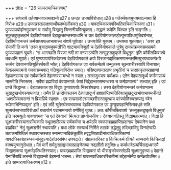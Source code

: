 +++
title = "26 साम्परायाधिकरणम्"

+++
सांपराये तर्तव्याभावात्तथाह्यन्ये॥27॥ छन्दत उभयाविरोधात्॥28॥ गतेरर्थवत्वमुभयथाऽन्यथा हि विरोधः॥29॥ उपपन्नस्तल्लक्षणार्थोपलब्धेर्लोकवत्॥30॥ यावदधिकारमवस्थितिराधिकारिकाणां॥31॥ पुण्यपापयोर्हानमुपायनं च सर्वासु विद्यासु चिन्तनीयमित्युक्तम्। तद्धानं कदेति चिंत्यत इति सङ्गतिः। सुकृतदुष्कृतहानं देहवियोगकाले देहादुत्क्रान्तस्याध्वनि च उत देहवियोगकालएवेत्युभयविधश्रुतिदर्शनात् देहवियोगानन्तरं कर्मसाध्यफलाभावाच्च संशये पूर्वःपक्षः। उभयत्रेति युक्तम्। उभयथा श्रुतत्वात्। 'अश्व इव रोमाणी'ति मन्त्रे 'तस्य पुत्रादायमुपयंती'ति शाट्यायनिश्रुतौ च देहवियोगकाले पुत्रेषु दायसंक्रमणसमसमये पुण्यपापहानं श्रूयते। 'स आगच्छति विरजां नदीं तां मनसाऽत्येति तत्सुकृतदुष्कृते विधूनुत' इति कौषीतकिवाक्ये तदध्वनि श्रूयते। एवं पुण्यपापयोरेकदेशस्य देहवियोगकाले क्षयो विरजानद्यतिक्रमणानन्तरमित्युभयथाकर्मक्षये सत्येव देवयानगतिश्रुतिरर्थवती भवेत्। देहवियोगकाल एव सर्वकर्मक्षये तन्मूलस्य सूक्ष्मशरीरस्यापि विनाशात् केवलस्यात्मनो गमनासम्भवात् गतिश्रुत्याविरोधः स्यात्। वसिष्ठावान्तरतपः प्रभृतीनां च साक्षात्कृतपरब्रह्मणां देहपानसमय एव सर्वकर्मक्षये देहान्तरसम्बन्धो न स्यात्। तस्मादुभयत्र कर्मक्षयः। एतेन देहपातादूर्ध्वं कर्मणाप्राप्यं नास्तीति निरस्तम्। सर्वेषां ब्रह्मविदां देवयानगतेः केषां चिद्देहान्तरसम्बन्धस्य च कर्मप्राप्यस्यं" सत्त्वात् इति। एवं प्राप्ते सिद्धान्तः। देहपातकाल एव विदुषः पुण्यपापयोः निरवशेषक्षयः। तस्य देहवियोगानन्तरं कर्मपाप्यस्य सुखदुःखभोगस्याभावात्। तथैव हि छन्दोगास्तस्य देहपातादूर्ध्वं ब्रह्मप्राप्तिव्यतिरिक्तसुखदुःखभोगाभावमधीयते 'अशरीरंवावसन्तं न प्रियाप्रिये स्पृशतः। एष सम्प्रसादोऽस्माच्छरीरात्समुत्थाय परंज्योतिरुपसम्पद्य स्वेन रूपेणाभिनिष्पद्यत' इति। एवं तर्हि श्रुतेरर्थस्वभावाच्च देहवियोगकाल एव पुण्युपापहानिरित्यवधृते सति श्रुत्यर्थस्वभावाविरोधार्थं यथायोगं पदानामन्वयो वर्णयितुं युक्तः। अतः कौषीतकिवाक्ये 'तत्सुकृतदुष्कृते विधूनुत' इति चरमश्रुतो वाक्यावयवः 'स एतं देवयान' मित्यतः प्राग्योजनीयः। देवयानगतिस्तु विद्यामहात्म्यात्। विद्या हि सूक्ष्मशरीरस्यानारम्भिकापि स्थूलशरीरस्य सर्वकर्मणां च क्षयेऽपि स्वफलब्रह्मप्राप्तिप्रदानाय देवयानेन पथा ब्रह्मविदं" नेतुं सूक्ष्मशरीरं स्थापयति। यथा लोके सस्यार्थं निर्मिते तटाके तद्धेतुषु तदिच्छादिषु विनष्टेष्वपि तटाकमशिथिलं स्थापयन्तस्तत्र स्नानपानादिकंकुर्वंति तद्वद्वसिष्ठादीनांत्वाधिकारिकाणां यावदधिकारंप्रारब्धकर्मानुवृत्त्यादेहांतरसंबंध उपपद्यते। संग्रहकारिकाः॥ किचित्कर्म क्षीयते साम्पराये किचिन्नद्यां वाक्ययुग्मानुरोधात्। मैवं मार्गे शर्मदुःखाद्यभावात्प्राङ्नेतव्या नद्यतीतौ तदुक्तिः॥ कर्माभावेऽप्यर्चिराद्यध्वगत्यै विद्याशक्त्या सूक्ष्मदेहस्थितिस्स्यात्। यावद्ब्रह्मप्राप्ति विद्यावतां यो धीसङ्कोचस्सोऽपि सूक्ष्मानुवृत्त्या॥ देहान्ते येनार्चिरादिं लभन्ते विद्यावन्तो देहमन्यं भजन्तः। तेषां यावत्स्वाधिकारस्थितीनां तद्देहान्तेनैव कर्मक्षयोऽस्ति॥ इति साम्परायाधिकरणम्॥12॥